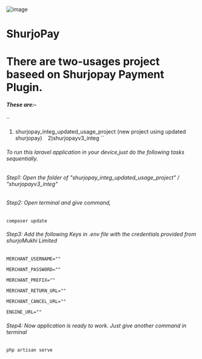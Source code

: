 ![image](https://user-images.githubusercontent.com/57352037/170198396-932692aa-3354-4cf0-abc1-2b8ef43a6de3.png)
# ShurjoPay

# There are two-usages project baseed on Shurjopay Payment Plugin.

##### These are:-
``
1) shurjopay_integ_updated_usage_project (new project using updated shurjopay)
``
``
2)shurjopayv3_integ 
``
###### To run this laravel application in your device,just do the following tasks sequentially.

###### Step1: Open the folder of "shurjopay_integ_updated_usage_project" / "shurjopayv3_integ" 

###### Step2: Open terminal and give command,
``
composer update
``

###### Step3: Add the following Keys in .env file with the credentials provided from shurjoMukhi Limited

``MERCHANT_USERNAME=""  
``

``MERCHANT_PASSWORD=""
``

``MERCHANT_PREFIX=""
``

``MERCHANT_RETURN_URL=""
``

``MERCHANT_CANCEL_URL=""
``

``ENGINE_URL=""
``
###### Step4: Now application is ready to work. Just give another command in terminal

``
php artisan serve
``
